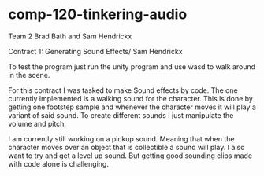 # comp-120-tinkering-audio
Team 2 
Brad Bath and Sam Hendrickx


Contract 1: Generating Sound Effects/ Sam Hendrickx

To test the program just run the unity program and use wasd to walk around in the scene.

For this contract I was tasked to make Sound effects by code. 
The one currently implemented is a walking sound for the character.
This is done by getting one footstep sample and whenever the character moves it will play a variant of said sound.
To create different sounds I just manipulate the volume and pitch.

I am currently still working on a pickup sound. Meaning that when the character moves over an object that is collectible a sound will play.
I also want to try and get a level up sound. But getting good sounding clips made with code alone is challenging.
